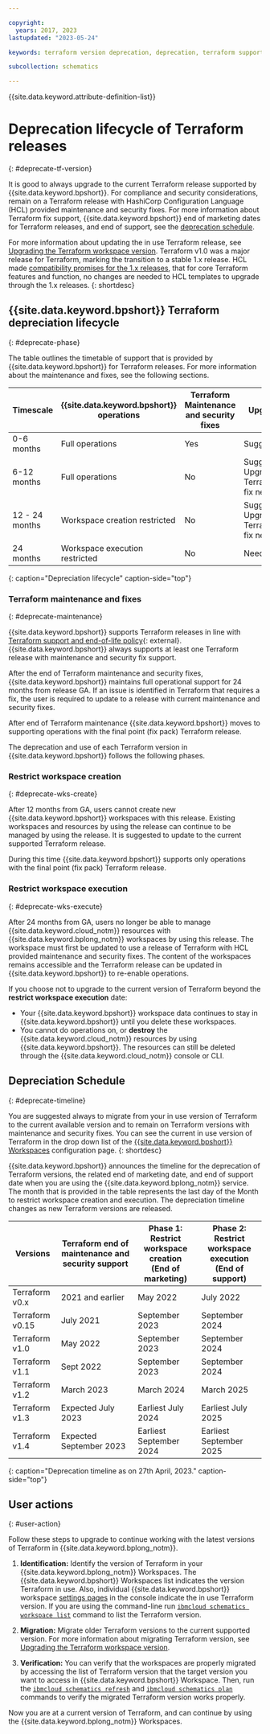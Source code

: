 ```yaml
---

copyright:
  years: 2017, 2023
lastupdated: "2023-05-24"

keywords: terraform version deprecation, deprecation, terraform support schematics

subcollection: schematics

---
```


{{site.data.keyword.attribute-definition-list}}

# Deprecation lifecycle of Terraform releases
{: #deprecate-tf-version}

It is good to always upgrade to the current Terraform release supported by {{site.data.keyword.bpshort}}. For compliance and security considerations, remain on a Terraform release with HashiCorp Configuration Language (HCL) provided maintenance and security fixes. For more information about Terraform fix support, {{site.data.keyword.bpshort}} end of marketing dates for Terraform releases, and end of support, see the [deprecation schedule](/docs/schematics?topic=schematics-deprecate-tf-version#deprecate-timeline).

For more information about updating the in use Terraform release, see [Upgrading the Terraform workspace version](/docs/schematics?topic=schematics-migrating-terraform-version#migrate-steps12). Terraform v1.0 was a major release for Terraform, marking the transition to a stable 1.x release. HCL made [compatibility promises for the 1.x releases](https://developer.hashicorp.com/terraform/language/v1-compatibility-promises), that for core Terraform features and function, no changes are needed to HCL templates to upgrade through the 1.x releases. 
{: shortdesc} 

## {{site.data.keyword.bpshort}} Terraform depreciation lifecycle 
{: #deprecate-phase}

The table outlines the timetable of support that is provided by {{site.data.keyword.bpshort}} for Terraform releases. For more information about the maintenance and fixes, see the following sections.   

|Timescale | {{site.data.keyword.bpshort}} </br> operations | Terraform Maintenance and security fixes | Upgrade | 
| -- | -- | --| --| 
| 0-6 months  | Full operations | Yes | Suggested |
| 6-12 months | Full operations | No  | Suggested. Upgrade if Terraform fix needed. |
| 12 - 24 months |	Workspace creation restricted | No  | Suggested. Upgrade if Terraform fix needed. | 	
| 24 months | Workspace execution restricted | No | Needed |
{: caption="Depreciation lifecycle" caption-side="top"}

### Terraform maintenance and fixes
{: #deprecate-maintenance}

{{site.data.keyword.bpshort}} supports Terraform releases in line with [Terraform support and end-of-life policy](https://support.hashicorp.com/hc/en-us/articles/360021185113-Support-Period-and-End-of-Life-EOL-Policy){: external}. {{site.data.keyword.bpshort}} always supports at least one Terraform release with maintenance and security fix support. 

After the end of Terraform maintenance and security fixes, {{site.data.keyword.bpshort}} maintains full operational support for 24 months from release GA. If an issue is identified in Terraform that requires a fix, the user is required to update to a release with current maintenance and security fixes. 

After end of Terraform maintenance {{site.data.keyword.bpshort}} moves to supporting operations with the final point (fix pack) Terraform release. 

The deprecation and use of each Terraform version in {{site.data.keyword.bpshort}} follows the following phases.

### Restrict workspace creation
{: #deprecate-wks-create}

After 12 months from GA, users cannot create new {{site.data.keyword.bpshort}} workspaces with this release. Existing workspaces and resources by using the release can continue to be managed by using the release. It is suggested to update to the current supported Terraform release.  

During this time {{site.data.keyword.bpshort}} supports only operations with the final point (fix pack) Terraform release.   

### Restrict workspace execution
{: #deprecate-wks-execute}

After 24 months from GA, users no longer be able to manage {{site.data.keyword.cloud_notm}} resources with {{site.data.keyword.bplong_notm}} workspaces by using this release. The workspace must first be updated to use a release of Terraform with HCL provided maintenance and security fixes. The content of the workspaces remains accessible and the Terraform release can be updated in {{site.data.keyword.bpshort}} to re-enable operations.

If you choose not to upgrade to the current version of Terraform beyond the **restrict workspace execution** date:
- Your {{site.data.keyword.bpshort}} workspace data continues to stay in {{site.data.keyword.bpshort}} until you delete these workspaces.
- You cannot do operations on, or **destroy** the {{site.data.keyword.cloud_notm}} resources by using {{site.data.keyword.bpshort}}. The resources can still be deleted through the {{site.data.keyword.cloud_notm}} console or CLI. 

## Depreciation Schedule
{: #deprecate-timeline}

You are suggested always to migrate from your in use version of Terraform to the current available version and to remain on Terraform versions with maintenance and security fixes. You can see the current in use version of Terraform in the drop down list of the [{{site.data.keyword.bpshort}} Workspaces](https://cloud.ibm.com/schematics/workspaces/create) configuration page. 
{: shortdesc}

{{site.data.keyword.bpshort}} announces the timeline for the deprecation of Terraform versions, the related end of marketing date, and end of support date when you are using the {{site.data.keyword.bplong_notm}} service. The month that is provided in the table represents the last day of the Month to restrict workspace creation and execution. The depreciation timeline changes as new Terraform versions are released. 

| Versions | Terraform end of maintenance and security support | Phase 1: Restrict workspace creation </br> (End of marketing)|    Phase 2: Restrict workspace execution </br> (End of support)|
| -- | -- | --| --|
| Terraform v0.x  | 2021 and earlier | May 2022 |  July 2022 |     
| Terraform v0.15 | July 2021 | September 2023  |	September 2024	|	
| Terraform v1.0 |	May 2022 | September 2023 | September 2024	|	
| Terraform v1.1 |  Sept 2022 | September 2023 | September 2024	|	
| Terraform v1.2 |  March 2023 | March 2024	|	March 2025	|	
| Terraform v1.3 |  Expected July 2023 | Earliest July 2024	|  Earliest	July 2025	|	
| Terraform v1.4 |	Expected September 2023 | Earliest September 2024  |  Earliest September 2025 |	
{: caption="Deprecation timeline as on 27th April, 2023." caption-side="top"}

## User actions
{: #user-action}

Follow these steps to upgrade to continue working with the latest versions of Terraform in {{site.data.keyword.bplong_notm}}.

1. **Identification:** Identify the version of Terraform in your {{site.data.keyword.bplong_notm}} Workspaces. The {{site.data.keyword.bpshort}} Workspaces list indicates the version Terraform in use. Also, individual {{site.data.keyword.bpshort}} workspace [settings pages](/docs/schematics?topic=schematics-workspace-setup#import-template) in the console indicate the in use Terraform version. If you are using the command-line run [`ibmcloud schematics workspace list`](/docs/schematics?topic=schematics-schematics-cli-reference#schematics-workspace-list) command to list the Terraform version.

2. **Migration:** Migrate older Terraform versions to the current supported version. For more information about migrating Terraform version, see [Upgrading the Terraform workspace version](/docs/schematics?topic=schematics-migrating-terraform-version#migrate-steps12).

3. **Verification:** You can verify that the workspaces are properly migrated by accessing the list of Terraform version that the target version you want to access in {{site.data.keyword.bpshort}} Workspace. Then, run the [`ibmcloud schematics refresh`](/docs/schematics?topic=schematics-schematics-cli-reference#schematics-refresh) and [`ibmcloud schematics plan`](/docs/schematics?topic=schematics-schematics-cli-reference#schematics-plan) commands to verify the migrated Terraform version works properly.

Now you are at a current version of Terraform, and can continue by using the {{site.data.keyword.bplong_notm}} Workspaces.
